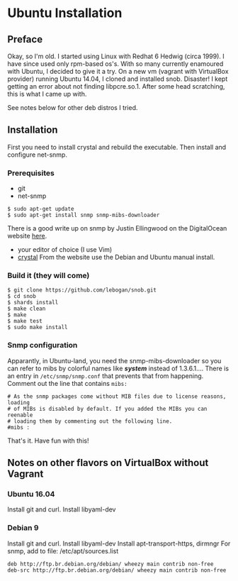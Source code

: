 # Ubuntu Installation
## Preface
Okay, so I'm old. I started using Linux with Redhat 6 Hedwig (circa 1999). I have
since used only rpm-based os's. With so many currently enamoured with Ubuntu, I 
decided to give it a try. On a new vm (vagrant with VirtualBox provider)
running Ubuntu 14.04, I cloned and installed snob. Disaster! I kept getting an 
error about not finding libpcre.so.1. After some head scratching, this is what 
I came up with.

See notes below for other deb distros I tried.

## Installation
First you need to install crystal and rebuild the executable. Then install and 
configure net-snmp.

### Prerequisites
- git
- net-snmp  
```
$ sudo apt-get update
$ sudo apt-get install snmp snmp-mibs-downloader
```
There is a good write up on snmp by Justin Ellingwood on the DigitalOcean website 
[here](https://www.digitalocean.com/community/tutorials/how-to-install-and-configure-an-snmp-daemon-and-client-on-ubuntu-14-04).
- your editor of choice (I use Vim)
- [crystal](https://crystal-lang.org/docs/installation/on_debian_and_ubuntu.html)
From the website use the Debian and Ubuntu manual install.

### Build it (they will come)
```
$ git clone https://github.com/lebogan/snob.git
$ cd snob
$ shards install
$ make clean
$ make
$ make test
$ sudo make install
```

### Snmp configuration
Apparantly, in Ubuntu-land, you need the snmp-mibs-downloader so you can refer to 
mibs by colorful names like ___system___ instead of 1.3.6.1.... There is an entry in 
`/etc/snmp/snmp.conf` that prevents that from happening. Comment out the line that
contains `mibs:`
```
# As the snmp packages come without MIB files due to license reasons, loading
# of MIBs is disabled by default. If you added the MIBs you can reenable
# loading them by commenting out the following line.
#mibs :
```
That's it. Have fun with this!

## Notes on other flavors on VirtualBox without Vagrant

### Ubuntu 16.04
Install git and curl.
Install libyaml-dev

### Debian 9
Install git and curl.
Install libyaml-dev
Install apt-transport-https, dirmngr
For snmp, add to file: /etc/apt/sources.list
```text
deb http://ftp.br.debian.org/debian/ wheezy main contrib non-free
deb-src http://ftp.br.debian.org/debian/ wheezy main contrib non-free
```
